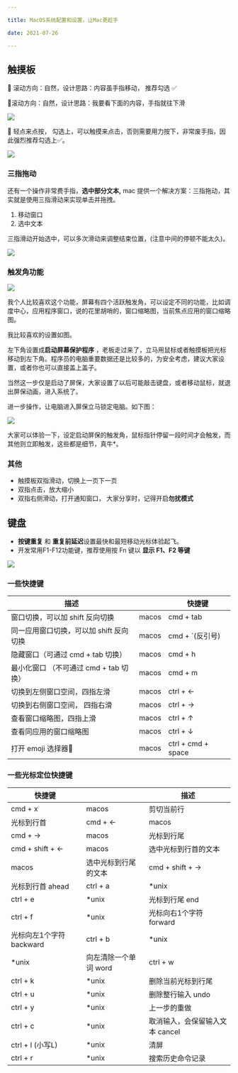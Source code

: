 ```yaml
---

title: MacOS系统配置和设置，让Mac更趁手

date: 2021-07-26

---
```


## 触摸板

🔵 滚动方向：自然，设计思路：内容虽手指移动， 推荐勾选 ✅

🔘滚动方向：自然，设计思路：我要看下面的内容，手指就往下滑

![](/images/image-20210130-164630-05b9e012-d79b-4b5e-91a4-ae5f8693a548.png)

🔵 轻点来点按， 勾选上，可以触摸来点击，否则需要用力按下，非常废手指，因此强烈推荐勾选上✅。

![](/images/image-20210130-165853-2a8d5a07-282b-47d9-a665-c963fc1eb6f4.png)

### 三指拖动

还有一个操作非常费手指，**选中部分文本,** mac 提供一个解决方案：三指拖动，其实就是使用三指滑动来实现单击并拖拽。

1. 移动窗口
2. 选中文本

三指滑动开始选中，可以多次滑动来调整结束位置，(注意中间的停顿不能太久)。

![](/images/image-20210201-155841-e662cf67-edd3-41c5-b9e0-ad98b60bc443.png)

### 触发角功能

![](/images/image-20210201-160649-ae830cb7-3292-4ee4-b724-6da9806ddaea.png)

我个人比较喜欢这个功能，屏幕有四个活跃触发角，可以设定不同的功能，比如调度中心，应用程序窗口，说的花里胡哨的，窗口缩略图，当前焦点应用的窗口缩略图。

我比较喜欢的设置如图。

左下角设置成**启动屏幕保护程序** ，老板走过来了，立马用鼠标或者触摸板把光标移动到左下角。程序员的电脑重要数据还是比较多的，为安全考虑，建议大家设置，或者你也可以直接盖上盖子。

当然这一步仅是启动了屏保，大家设置了以后可能敲击键盘，或者移动鼠标，就退出屏保动画，进入系统了。

进一步操作，让电脑进入屏保立马锁定电脑。如下图：

![](/images/image-20210201-161741-168bc3bd-6626-484c-8658-b1b9bcfa55d3.png)

大家可以体验一下，设定启动屏保的触发角，鼠标指针停留一段时间才会触发，而其他则立即触发，这些都是细节，真牛*。

### 其他

- 触摸板双指滑动，切换上一页下一页
- 双指点击，放大缩小
- 双指右侧滑动，打开通知窗口， 大家分享时，记得开启**勿扰模式**

## 键盘

- **按键重复** 和 **重复前延迟**设置最快和最短移动光标体验起飞。
- 开发常用F1-F12功能键，推荐使用按 Fn 键以 **显示 F1、F2 等键**

![](/images/image-20210130-170424-283a15c3-6ba5-4a31-b639-15e15ea7098e.png)

### 一些快捷键

|描述||快捷键|
|----|----|----|
|窗口切换，可以加 shift 反向切换|macos|cmd + tab|
|同一应用窗口切换，可以加 shift 反向切换|macos|cmd + `(反引号)|
|隐藏窗口（可通过 cmd + tab 切换）|macos|cmd + h|
|最小化窗口 （不可通过 cmd + tab 切换）|macos|cmd + m|
|切换到左侧窗口空间，四指左滑|macos|ctrl + ←|
|切换到右侧窗口空间， 四指右滑|macos|ctrl + →|
|查看窗口缩略图，四指上滑|macos|ctrl + ↑|
|查看同应用的窗口缩略图|macos|ctrl + ↓|
|打开 emoji 选择器🚀|macos|ctrl + cmd + space|

### 一些光标定位快捷键

|快捷键||描述|
|----|----|----|
|cmd + x|macos|剪切当前行|
|光标到行首|cmd + ←|macos|
|cmd + →|macos|光标到行尾|
|cmd + shift + ←|macos|选中光标到行首的文本|
|macos|选中光标到行尾的文本|cmd + shift + →|
|光标到行首 ahead|ctrl + a|*unix|
|ctrl + e|*unix|光标到行尾 end|
|ctrl + f|*unix|光标向右1个字符 forward|
|光标向左1个字符 backward|ctrl + b|*unix|
|*unix|向左清除一个单词 word|ctrl + w|
|ctrl + k|*unix|删除当前光标到行尾|
|ctrl + u|*unix|删除整行输入 undo|
|ctrl + y|*unix|上一步的重做|
|ctrl + c|*unix|取消输入，会保留输入文本 cancel|
|ctrl + l (小写L)|*unix|清屏|
|ctrl + r|*unix|搜索历史命令记录|
